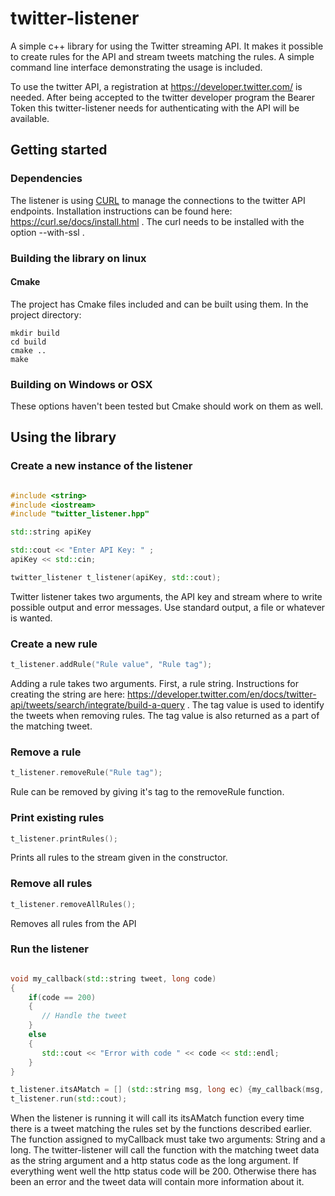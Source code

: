 # twitter-listener

A simple c++ library for using the Twitter streaming API. It makes it possible to create rules for the API and stream tweets matching the rules. A simple command line interface demonstrating the usage is included. 

To use the twitter API, a registration at https://developer.twitter.com/ is needed. After being accepted to the twitter developer program the Bearer Token this twitter-listener needs for authenticating with the API will be available.

## Getting started

### Dependencies

The listener is using [CURL](https://curl.se/) to manage the connections to the twitter API endpoints. Installation instructions can be found here: https://curl.se/docs/install.html . The curl needs to be installed with the option --with-ssl . 

### Building the library on linux

#### Cmake

The project has Cmake files included and can be built using them. In the project directory:

``` shell
mkdir build
cd build 
cmake ..
make

```

### Building on Windows or OSX

These options haven't been tested but Cmake should work on them as well.

## Using the library

### Create a new instance of the listener 


```cpp

#include <string>
#include <iostream>
#include "twitter_listener.hpp"

std::string apiKey

std::cout << "Enter API Key: " ;
apiKey << std::cin;

twitter_listener t_listener(apiKey, std::cout);

```

Twitter listener takes two arguments, the API key and stream where to write possible output and error messages. Use standard output, a file or whatever is wanted. 


### Create a new rule 

```cpp
t_listener.addRule("Rule value", "Rule tag");

```

Adding a rule takes two arguments. First, a rule string. Instructions for creating the string are here: https://developer.twitter.com/en/docs/twitter-api/tweets/search/integrate/build-a-query . The tag value is used to identify the tweets when removing rules. The tag value is also returned as a part of the matching tweet. 


### Remove a rule
```cpp
t_listener.removeRule("Rule tag");

```
Rule can be removed by giving it's tag to the removeRule function. 



### Print existing rules
```cpp
t_listener.printRules();

```
Prints all rules to the stream given in the constructor. 

### Remove all rules
```cpp
t_listener.removeAllRules();

```
Removes all rules from the API

### Run the listener

```cpp

void my_callback(std::string tweet, long code)
{
    if(code == 200)
    {
       // Handle the tweet
    }
    else
    {
       std::cout << "Error with code " << code << std::endl;
    }
}

t_listener.itsAMatch = [] (std::string msg, long ec) {my_callback(msg, ec);};
t_listener.run(std::cout);

```
When the listener is running it will call its itsAMatch function every time there is a tweet matching the rules set by the functions described earlier. The function assigned to myCallback must take two arguments: String and a long. The twitter-listener will call the function with the matching tweet data as the string argument and a http status code as the long argument. If everything went well the http status code will be 200. Otherwise there has been an error and the tweet data will contain more information about it. 




